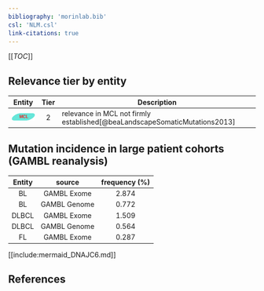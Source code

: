 ```yaml
---
bibliography: 'morinlab.bib'
csl: 'NLM.csl'
link-citations: true
---
```


[[_TOC_]]




## Relevance tier by entity

|Entity|Tier|Description|
|:------:|:----:|--------------------------------------|
|![MCL](images/icons/MCL_tier2.png)|2|relevance in MCL not firmly established[@beaLandscapeSomaticMutations2013]|


## Mutation incidence in large patient cohorts (GAMBL reanalysis)

|Entity|source |frequency (%)|
|:------:|:----:|:----:|
|BL|GAMBL Exome |2.874 |
|BL|GAMBL Genome |0.772 |
|DLBCL|GAMBL Exome |1.509 |
|DLBCL|GAMBL Genome |0.564 |
|FL|GAMBL Exome |0.287 |


[[include:mermaid_DNAJC6.md]]

## References


